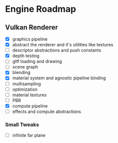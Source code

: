 # Engine Roadmap

## Vulkan Renderer
- [x] graphics pipeline
- [x] abstract the renderer and it's utilities like textures
- [ ] descriptor abstractions and push constants
- [x] depth testing
- [ ] gltf loading and drawing
- [ ] scene graph
- [x] blending
- [x] material system and agnostic pipeline binding
- [ ] multisampling
- [ ] optimization
- [ ] material textures
- [ ] PBR
- [x] compute pipeline
- [ ] effects and compute abstractions

### Small Tweaks
- [ ] infinite far plane
